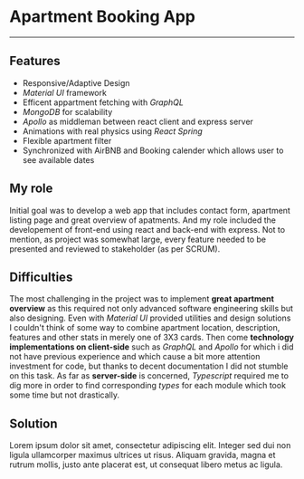 # Apartment Booking App

---

## Features

- Responsive/Adaptive Design
- _Material UI_ framework
- Efficent appartment fetching with _GraphQL_
- _MongoDB_ for scalability
- _Apollo_ as middleman between react client and express server
- Animations with real physics using _React Spring_
- Flexible apartment filter
- Synchronized with AirBNB and Booking calender which allows user to see available dates

## My role

Initial goal was to develop a web app that includes contact form, apartment listing page and great overview of apatments. And my role included the developement of front-end using react and back-end with express. Not to mention, as project was somewhat large, every feature needed to be presented and reviewed to stakeholder (as per SCRUM).

## Difficulties

The most challenging in the project was to implement **great apartment overview** as this required not only advanced software engineering skills but also designing. Even with _Material UI_ provided utilities and design solutions I couldn't think of some way to combine apartment location, description, features and other stats in merely one of 3X3 cards.
Then come **technology implementations on client-side** such as _GraphQL_ and _Apollo_ for which i did not have previous experience and which cause a bit more attention investment for code, but thanks to decent documentation I did not stumble on this task.
As far as **server-side** is concerned, _Typescript_ required me to dig more in order to find corresponding _types_ for each module which took some time but not drastically.

## Solution

Lorem ipsum dolor sit amet, consectetur adipiscing elit. Integer sed dui non ligula ullamcorper maximus ultrices ut risus. Aliquam gravida, magna et rutrum mollis, justo ante placerat est, ut consequat libero metus ac ligula.
